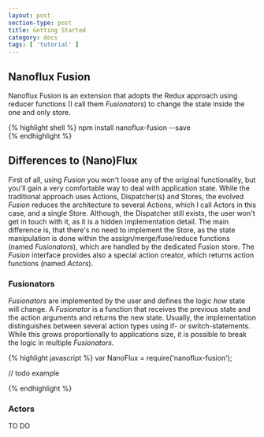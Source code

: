 ```yaml
---
layout: post
section-type: post
title: Getting Started
category: docs
tags: [ 'tutorial' ]
---
```


## Nanoflux Fusion 

Nanoflux Fusion is an extension that adopts the Redux approach using reducer functions (I call them *Fusionators*) to
 change the state inside the one and only store. 

{% highlight shell %}
    npm install nanoflux-fusion --save    
{% endhighlight %}  
  
## Differences to (Nano)Flux

First of all, using *Fusion* you won't loose any of the original functionality, but you'll gain a very comfortable way to 
deal with application state. While the traditional approach uses Actions, Dispatcher(s) and Stores, the evolved *Fusion* 
reduces the architecture to several Actions, which I call Actors in this case, and a single Store. Although, the Dispatcher 
still exists, the user won't get in touch with it, as it is a hidden implementation detail. The main difference is, 
that there's no need to implement the Store, as the state manipulation is done within the assign/merge/fuse/reduce functions 
(named *Fusionators*), which are handled by the dedicated Fusion store. The *Fusion* interface provides also a special 
action creator, which returns action functions (named *Actors*). 
  
### Fusionators

*Fusionators* are implemented by the user and defines the logic *how* state will change.
A *Fusionator* is a function that receives the previous state and the action arguments and returns the new state. 
Usually, the implementation distinguishes between several action types using if- or switch-statements. While 
this grows proportionally to applications size, it is possible to break the logic in multiple *Fusionators*.

{% highlight javascript %} 
var NanoFlux = require('nanoflux-fusion');
       
// todo example       
       
{% endhighlight %}

### Actors

TO DO
